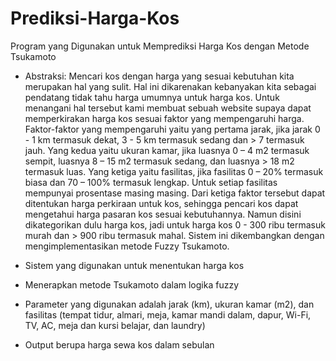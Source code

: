 # Prediksi-Harga-Kos
Program yang Digunakan untuk Memprediksi Harga Kos dengan Metode Tsukamoto

- Abstraksi:
Mencari kos dengan harga yang sesuai kebutuhan kita merupakan hal yang sulit. Hal ini dikarenakan kebanyakan kita sebagai pendatang tidak tahu harga umumnya untuk harga kos. Untuk menangani hal tersebut kami membuat sebuah website supaya dapat memperkirakan harga kos sesuai faktor yang mempengaruhi harga. Faktor-faktor yang mempengaruhi yaitu yang pertama jarak, jika jarak 0 - 1 km termasuk dekat, 3 - 5 km termasuk sedang dan > 7 termasuk jauh. Yang kedua yaitu ukuran kamar, jika luasnya 0 – 4 m2 termasuk sempit, luasnya 8 – 15 m2 termasuk sedang, dan luasnya > 18 m2 termasuk luas. Yang ketiga yaitu fasilitas, jika fasilitas 0 – 20% termasuk biasa dan 70 – 100% termasuk lengkap. Untuk setiap fasilitas mempunyai prosentase masing masing. Dari ketiga faktor tersebut dapat ditentukan harga perkiraan untuk kos, sehingga pencari kos dapat mengetahui harga pasaran kos sesuai kebutuhannya. Namun disini dikategorikan dulu harga kos, jadi untuk harga kos 0 - 300 ribu termasuk murah dan > 900 ribu termasuk mahal. Sistem ini dikembangkan dengan mengimplementasikan metode Fuzzy Tsukamoto.

- Sistem yang digunakan untuk menentukan harga kos
- Menerapkan metode Tsukamoto dalam logika fuzzy
- Parameter yang digunakan adalah jarak (km), ukuran kamar (m2), dan fasilitas (tempat tidur, almari, meja, kamar mandi dalam, dapur, Wi-Fi, TV, AC, meja dan kursi belajar, dan laundry)
- Output berupa harga sewa kos dalam sebulan
